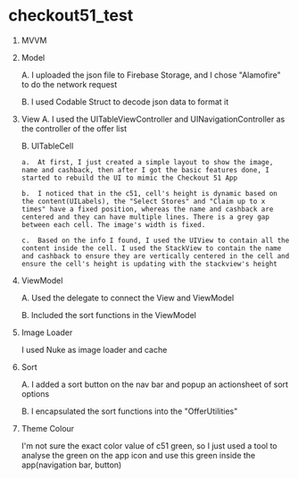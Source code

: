# checkout51_test
1.  MVVM 

2.  Model

    A.  I uploaded the json file to Firebase Storage, and I chose "Alamofire" to do the network request 
    
    B.  I used Codable Struct to decode json data to format it
    
3.  View
    A.  I used the UITableViewController and UINavigationController as the controller of the offer list
    
    B.  UITableCell
    
        a.  At first, I just created a simple layout to show the image, name and cashback, then after I got the basic features done, I started to rebuild the UI to mimic the Checkout 51 App
        
        b.  I noticed that in the c51, cell's height is dynamic based on the content(UILabels), the "Select Stores" and "Claim up to x times" have a fixed position, whereas the name and cashback are centered and they can have multiple lines. There is a grey gap between each cell. The image's width is fixed.
        
        c.  Based on the info I found, I used the UIView to contain all the content inside the cell. I used the StackView to contain the name and cashback to ensure they are vertically centered in the cell and ensure the cell's height is updating with the stackview's height
        
4.  ViewModel

    A.  Used the delegate to connect the View and ViewModel
    
    B.  Included the sort functions in the ViewModel

5.  Image Loader

    I used Nuke as image loader and cache

6.  Sort

    A.  I added a sort button on the nav bar and popup an actionsheet of sort options
    
    B.  I encapsulated the sort functions into the "OfferUtilities"

7.  Theme Colour

    I'm not sure the exact color value of c51 green, so I just used a tool to analyse the green on the app icon and use this green inside the app(navigation bar, button)
    
    
   
